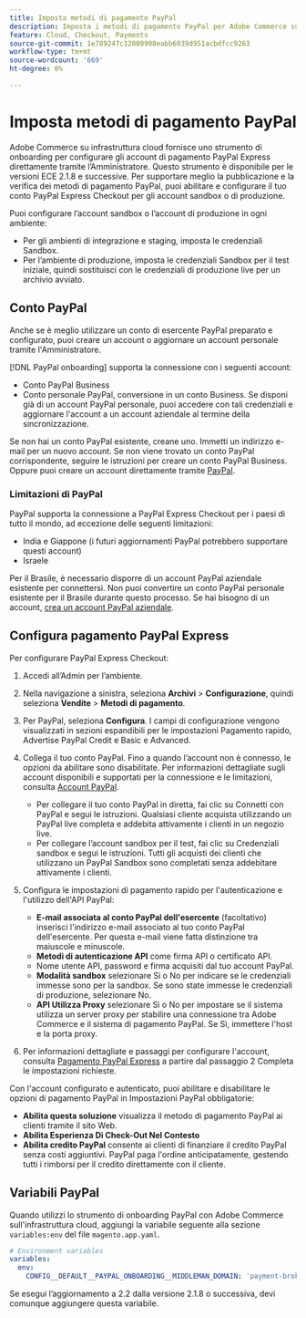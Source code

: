 ```yaml
---
title: Imposta metodi di pagamento PayPal
description: Imposta i metodi di pagamento PayPal per Adobe Commerce sull'infrastruttura cloud.
feature: Cloud, Checkout, Payments
source-git-commit: 1e789247c12009908eabb6039d951acbdfcc9263
workflow-type: tm+mt
source-wordcount: '669'
ht-degree: 0%

---
```


# Imposta metodi di pagamento PayPal

Adobe Commerce su infrastruttura cloud fornisce uno strumento di onboarding per configurare gli account di pagamento PayPal Express direttamente tramite l’Amministratore. Questo strumento è disponibile per le versioni ECE 2.1.8 e successive. Per supportare meglio la pubblicazione e la verifica dei metodi di pagamento PayPal, puoi abilitare e configurare il tuo conto PayPal Express Checkout per gli account sandbox o di produzione.

Puoi configurare l’account sandbox o l’account di produzione in ogni ambiente:

* Per gli ambienti di integrazione e staging, imposta le credenziali Sandbox.
* Per l’ambiente di produzione, imposta le credenziali Sandbox per il test iniziale, quindi sostituisci con le credenziali di produzione live per un archivio avviato.

## Conto PayPal

Anche se è meglio utilizzare un conto di esercente PayPal preparato e configurato, puoi creare un account o aggiornare un account personale tramite l&#39;Amministratore.

[!DNL PayPal onboarding] supporta la connessione con i seguenti account:

* Conto PayPal Business
* Conto personale PayPal, conversione in un conto Business. Se disponi già di un account PayPal personale, puoi accedere con tali credenziali e aggiornare l&#39;account a un account aziendale al termine della sincronizzazione.

Se non hai un conto PayPal esistente, creane uno. Immetti un indirizzo e-mail per un nuovo account. Se non viene trovato un conto PayPal corrispondente, seguire le istruzioni per creare un conto PayPal Business. Oppure puoi creare un account direttamente tramite [PayPal](https://www.paypal.com/us/webapps/mpp/account-selection).

### Limitazioni di PayPal

PayPal supporta la connessione a PayPal Express Checkout per i paesi di tutto il mondo, ad eccezione delle seguenti limitazioni:

* India e Giappone (i futuri aggiornamenti PayPal potrebbero supportare questi account)
* Israele

Per il Brasile, è necessario disporre di un account PayPal aziendale esistente per connettersi. Non puoi convertire un conto PayPal personale esistente per il Brasile durante questo processo. Se hai bisogno di un account, [crea un account PayPal aziendale](https://www.paypal.com/us/webapps/mpp/account-selection).

## Configura pagamento PayPal Express

Per configurare PayPal Express Checkout:

1. Accedi all’Admin per l’ambiente.
1. Nella navigazione a sinistra, seleziona **Archivi** > **Configurazione**, quindi seleziona **Vendite** > **Metodi di pagamento**.
1. Per PayPal, seleziona **Configura**. I campi di configurazione vengono visualizzati in sezioni espandibili per le impostazioni Pagamento rapido, Advertise PayPal Credit e Basic e Advanced.
1. Collega il tuo conto PayPal. Fino a quando l’account non è connesso, le opzioni da abilitare sono disabilitate. Per informazioni dettagliate sugli account disponibili e supportati per la connessione e le limitazioni, consulta [Account PayPal](#paypal-account).

   * Per collegare il tuo conto PayPal in diretta, fai clic su Connetti con PayPal e segui le istruzioni. Qualsiasi cliente acquista utilizzando un PayPal live completa e addebita attivamente i clienti in un negozio live.
   * Per collegare l’account sandbox per il test, fai clic su Credenziali sandbox e segui le istruzioni. Tutti gli acquisti dei clienti che utilizzano un PayPal Sandbox sono completati senza addebitare attivamente i clienti.

1. Configura le impostazioni di pagamento rapido per l&#39;autenticazione e l&#39;utilizzo dell&#39;API PayPal:

   * **E-mail associata al conto PayPal dell&#39;esercente** (facoltativo) inserisci l&#39;indirizzo e-mail associato al tuo conto PayPal dell&#39;esercente. Per questa e-mail viene fatta distinzione tra maiuscole e minuscole.
   * **Metodi di autenticazione API** come firma API o certificato API.
   * Nome utente API, password e firma acquisiti dal tuo account PayPal.
   * **Modalità sandbox** selezionare Sì o No per indicare se le credenziali immesse sono per la sandbox. Se sono state immesse le credenziali di produzione, selezionare No.
   * **API Utilizza Proxy** selezionare Sì o No per impostare se il sistema utilizza un server proxy per stabilire una connessione tra Adobe Commerce e il sistema di pagamento PayPal. Se Sì, immettere l&#39;host e la porta proxy.

1. Per informazioni dettagliate e passaggi per configurare l&#39;account, consulta [Pagamento PayPal Express](https://experienceleague.adobe.com/en/docs/commerce-admin/stores-sales/payments/paypal/paypal-express-checkout) a partire dal passaggio 2 Completa le impostazioni richieste.

Con l&#39;account configurato e autenticato, puoi abilitare e disabilitare le opzioni di pagamento PayPal in Impostazioni PayPal obbligatorie:

* **Abilita questa soluzione** visualizza il metodo di pagamento PayPal ai clienti tramite il sito Web.
* **Abilita Esperienza Di Check-Out Nel Contesto**
* **Abilita credito PayPal** consente ai clienti di finanziare il credito PayPal senza costi aggiuntivi. PayPal paga l&#39;ordine anticipatamente, gestendo tutti i rimborsi per il credito direttamente con il cliente.

## Variabili PayPal

Quando utilizzi lo strumento di onboarding PayPal con Adobe Commerce sull&#39;infrastruttura cloud, aggiungi la variabile seguente alla sezione `variables:env` del file `magento.app.yaml`.

```yaml
# Environment variables
variables:
  env:
    CONFIG__DEFAULT__PAYPAL_ONBOARDING__MIDDLEMAN_DOMAIN: 'payment-broker.magento.com'
```

Se esegui l’aggiornamento a 2.2 dalla versione 2.1.8 o successiva, devi comunque aggiungere questa variabile.

